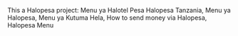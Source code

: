 This a Halopesa project:
	Menu ya Halotel Pesa Halopesa Tanzania, Menu ya Halopesa, Menu ya Kutuma Hela, How to send money via Halopesa, Halopesa Menu

